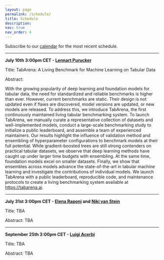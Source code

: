 ```yaml
---
layout: page
permalink: /schedule/
title: Schedule
description: 
nav: true
nav_order: 4
---
```



Subscribe to our [calendar](https://calendar.google.com/calendar/u/2?cid=YXV0b21sc2VtaW5hckBnbWFpbC5jb20) for the most recent schedule.

---------

**July 10th 3:00pm CET - [Lennart Purucker](https://scholar.google.com/citations?user=x_HyTt0AAAAJ&hl=de)**

Title: TabArena: A Living Benchmark for Machine Learning on Tabular Data

Abstract: 

With the growing popularity of deep learning and foundation models for tabular data, the need for standardized and reliable benchmarks is higher than ever. However, current benchmarks are static. Their design is not updated even if flaws are discovered, model versions are updated, or new models are released. To address this, we introduce TabArena, the first continuously maintained living tabular benchmarking system. To launch TabArena, we manually curate a representative collection of datasets and well-implemented models, conduct a large-scale benchmarking study to initialize a public leaderboard, and assemble a team of experienced maintainers. Our results highlight the influence of validation method and ensembling of hyperparameter configurations to benchmark models at their full potential. While gradient-boosted trees are still strong contenders on practical tabular datasets, we observe that deep learning methods have caught up under larger time budgets with ensembling. At the same time, foundation models excel on smaller datasets. Finally, we show that ensembles across models advance the state-of-the-art in tabular machine learning and investigate the contributions of individual models. We launch TabArena with a public leaderboard, reproducible code, and maintenance protocols to create a living benchmarking system available at https://tabarena.ai.

---------

**July 31st 3:00pm CET - [Elena Raponi](https://www.universiteitleiden.nl/en/staffmembers/elena-raponi/publications#tab-1) and [Niki van Stein](https://www.universiteitleiden.nl/en/staffmembers/niki-van-stein#tab-1)**

Title: TBA

Abstract: TBA 

---------

**September 25th 3:00pm CET - [Luigi Acerbi](https://lacerbi.github.io/)**

Title: TBA

Abstract: TBA 


